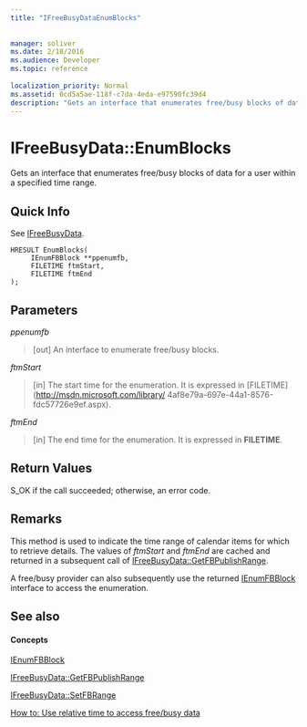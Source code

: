 ```yaml
---
title: "IFreeBusyDataEnumBlocks"
 
 
manager: soliver
ms.date: 2/18/2016
ms.audience: Developer
ms.topic: reference
 
localization_priority: Normal
ms.assetid: 0cd5a5ae-118f-c7da-4eda-e97590fc39d4
description: "Gets an interface that enumerates free/busy blocks of data for a user within a specified time range."
---
```


# IFreeBusyData::EnumBlocks

Gets an interface that enumerates free/busy blocks of data for a user within a specified time range.
  
## Quick Info

See [IFreeBusyData](ifreebusydata.md).
  
```
HRESULT EnumBlocks( 
     IEnumFBBlock **ppenumfb,  
     FILETIME ftmStart, 
     FILETIME ftmEnd 
);

```

## Parameters

 _ppenumfb_
  
> [out] An interface to enumerate free/busy blocks.
    
 _ftmStart_
  
> [in] The start time for the enumeration. It is expressed in [FILETIME](http://msdn.microsoft.com/library/ 4af8e79a-697e-44a1-8576-fdc57726e9ef.aspx).
    
 _ftmEnd_
  
> [in] The end time for the enumeration. It is expressed in **FILETIME**. 
    
## Return Values

S_OK if the call succeeded; otherwise, an error code.
  
## Remarks

This method is used to indicate the time range of calendar items for which to retrieve details. The values of  *ftmStart*  and  *ftmEnd*  are cached and returned in a subsequent call of [IFreeBusyData::GetFBPublishRange](ifreebusydata-getfbpublishrange.md).
  
A free/busy provider can also subsequently use the returned [IEnumFBBlock](ienumfbblock.md) interface to access the enumeration. 
  
## See also

#### Concepts

[IEnumFBBlock](ienumfbblock.md)
  
[IFreeBusyData::GetFBPublishRange](ifreebusydata-getfbpublishrange.md)
  
[IFreeBusyData::SetFBRange](ifreebusydata-setfbrange.md)
  
[How to: Use relative time to access free/busy data](how-to-use-relative-time-to-access-free-busy-data.md)

